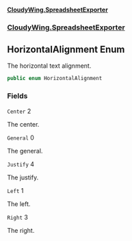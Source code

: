 #### [CloudyWing.SpreadsheetExporter](index.md 'index')
### [CloudyWing.SpreadsheetExporter](CloudyWing.SpreadsheetExporter.md 'CloudyWing.SpreadsheetExporter')

## HorizontalAlignment Enum

The horizontal text alignment.

```csharp
public enum HorizontalAlignment
```
### Fields

<a name='CloudyWing.SpreadsheetExporter.HorizontalAlignment.Center'></a>

`Center` 2

The center.

<a name='CloudyWing.SpreadsheetExporter.HorizontalAlignment.General'></a>

`General` 0

The general.

<a name='CloudyWing.SpreadsheetExporter.HorizontalAlignment.Justify'></a>

`Justify` 4

The justify.

<a name='CloudyWing.SpreadsheetExporter.HorizontalAlignment.Left'></a>

`Left` 1

The left.

<a name='CloudyWing.SpreadsheetExporter.HorizontalAlignment.Right'></a>

`Right` 3

The right.